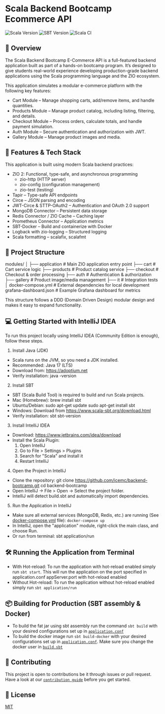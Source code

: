 # Scala Backend Bootcamp Ecommerce API

![Scala Version](https://img.shields.io/badge/Scala-2.13.16-red)
![SBT Version](https://img.shields.io/badge/SBT-1.10.7-blueviolet)
![Scala CI](https://github.com/icemc/backend-bootcamp/actions/workflows/scala.yml/badge.svg)

## 📖 Overview
The Scala Backend Bootcamp E-Commerce API is a full-featured backend application
built as part of a hands-on bootcamp program. It’s designed to give students
real-world experience developing production-grade backend applications using the Scala
programming language and the ZIO ecosystem.

This application simulates a modular e-commerce platform with the following
key features:

- Cart Module – Manage shopping carts, add/remove items, and handle quantities.
- Products Module – Manage product catalog, including listing, filtering, and details.
- Checkout Module – Process orders, calculate totals, and handle payment simulation.
- Auth Module – Secure authentication and authorization with JWT.
- Gallery Module – Manage product images and media.

## 🚀 Features & Tech Stack

This application is built using modern Scala backend practices:

- ZIO 2: Functional, type-safe, and asynchronous programming
  - zio-http (HTTP server)
  - zio-config (configuration management)
  - zio-test (testing)
- Tapir – Type-safe API endpoints
- Circe – JSON parsing and encoding
- JWT-Circe & STTP-OAuth2 – Authentication and OAuth 2.0 support
- MongoDB Connector – Persistent data storage
- Redis Connector / ZIO Cache – Caching layer
- Prometheus Connector – Application metrics
- SBT-Docker – Build and containerize with Docker
- Logback with zio-logging – Structured logging
- Scala formatting – scalafix, scalafmt

## 📂 Project Structure

modules/
│
├── application      # Main ZIO application entry point
├── cart             # Cart service logic
├── products         # Product catalog service
├── checkout         # Checkout & order processing
├── auth             # Authentication & authorization
├── gallery          # Product image/media management
├── it               # Integration tests
│
docker-compose.yml   # External dependencies for local development
grafana-dashboard.json # Example Grafana dashboard for metrics

This structure follows a DDD (Domain Driven Design) modular design and makes it easy to expand functionality.

## 💻 Getting Started with IntelliJ IDEA
To run this project locally using IntelliJ IDEA (Community Edition is enough),
follow these steps.

1. Install Java (JDK)
  - Scala runs on the JVM, so you need a JDK installed.
  - Recommended: Java 17 (LTS)
  - Download from: https://adoptium.net
  - Verify installation:
    java -version

2. Install SBT
  - SBT (Scala Build Tool) is required to build and run Scala projects.
  - Mac (Homebrew):
    brew install sbt
  - Ubuntu/Debian:
    sudo apt-get update
    sudo apt-get install sbt
  - Windows:
    Download from https://www.scala-sbt.org/download.html
  - Verify installation:
    sbt sbt-version

3. Install IntelliJ IDEA
  - Download: https://www.jetbrains.com/idea/download
  - Install the Scala Plugin:
    1. Open IntelliJ
    2. Go to File > Settings > Plugins
    3. Search for "Scala" and install it
    4. Restart IntelliJ

4. Open the Project in IntelliJ
  - Clone the repository:
    git clone https://github.com/icemc/backend-bootcamp.git
    cd backend-bootcamp
  - Open IntelliJ → File > Open → Select the project folder.
  - IntelliJ will detect build.sbt and automatically import dependencies.

5. Run the Application in IntelliJ
  - Make sure all external services (MongoDB, Redis, etc.) are running (See [docker-compose.yml](./docker-compose.yml) file):
    `docker-compose up`
  - In IntelliJ, open the "application" module, right-click the main class,
    and choose Run.
  - Or run from terminal:
    sbt application/run

## 🛠 Running the Application from Terminal

- With Hot-reload: To run the application with hot-reload enabled simply run `sbt start`. This will run the application
  on the port specified in application.conf appServer.port with hot-reload enabled
- Without Hot-reload: To run the application without hot-reload enabled simply run `sbt application/run`

## 📦 Building for Production (SBT assembly & Docker)

- To build the fat jar using sbt assembly run the command `sbt build` with your desired configurations set up
  in [`application.conf`](./modules/application/src/main/resources/application.conf)
- To build the docker image run `sbt build-docker` with your desired configurations set up
  in [`application.conf`](./modules/application/src/main/resources/application.conf). Make sure you change the docker
  user in [`build.sbt`](./build.sbt)

## 🤝 Contributing

This project is open to contributions be it through issues or pull request. Have a look at
our [`contribution guide`](./CONTRIBUTING.md) before you get started.

## 📜 License

[MIT](./LICENSE)